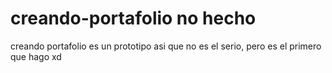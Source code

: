 # creando-portafolio no hecho
creando portafolio
es un prototipo asi que no es el serio, pero es el primero que hago xd
